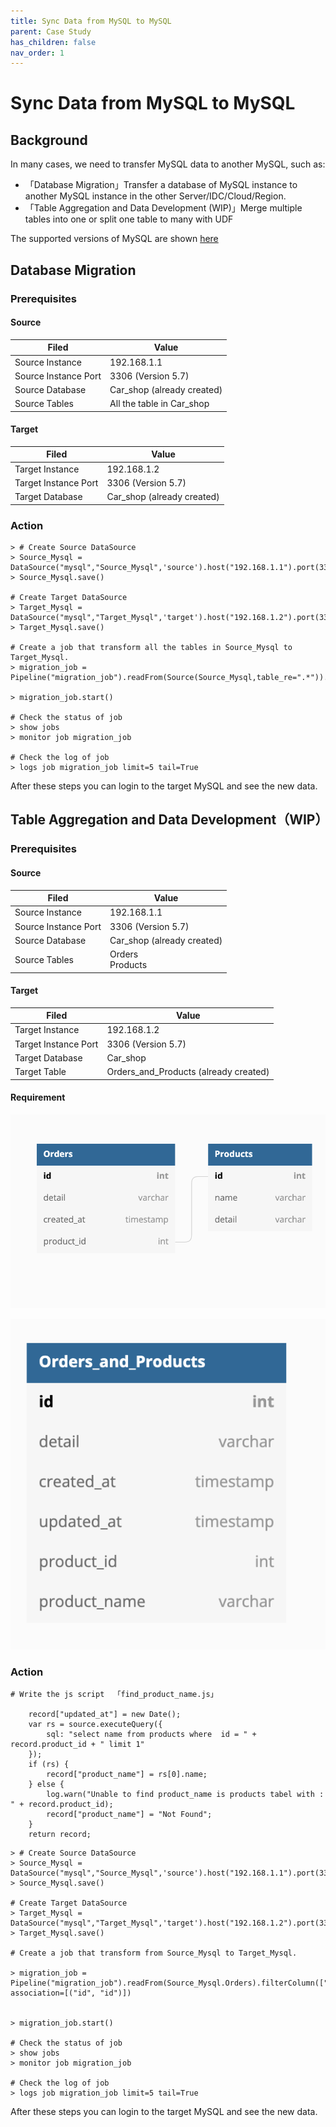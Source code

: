 ```yaml
---
title: Sync Data from MySQL to MySQL
parent: Case Study
has_children: false
nav_order: 1
---
```

# Sync Data from MySQL to MySQL


## Background

In many cases, we need to transfer MySQL data to another MySQL, such as:

- 「Database Migration」Transfer a database of MySQL instance to another MySQL instance in the other Server/IDC/Cloud/Region.
- 「Table Aggregation and Data Development (WIP)」Merge multiple tables into one  or split one table to many with UDF

The supported versions of MySQL are shown [here](../../Connectors/pre-build-connectors.md#Mysql)

## Database Migration

### Prerequisites

#### Source 

| Filed                | **Value**                  |
| -------------------- | -------------------------- |
| Source Instance      | 192.168.1.1                |
| Source Instance Port | 3306 (Version 5.7)         |
| Source Database      | Car_shop (already created) |
| Source Tables        | All the table in Car_shop  |

#### Target 

| Filed                | **Value**                  |
| -------------------- | -------------------------- |
| Target Instance      | 192.168.1.2                |
| Target Instance Port | 3306 (Version 5.7)         |
| Target Database      | Car_shop (already created) |

### Action

```
> # Create Source DataSource
> Source_Mysql = DataSource("mysql","Source_Mysql",'source').host("192.168.1.1").port(3306).username('root').password('password').db('Car_shop')
> Source_Mysql.save()

# Create Target DataSource
> Target_Mysql = DataSource("mysql","Target_Mysql",'target').host("192.168.1.2").port(3306).username('root').password('password').db('Car_shop')
> Target_Mysql.save()

# Create a job that transform all the tables in Source_Mysql to Target_Mysql.
> migration_job = Pipeline("migration_job").readFrom(Source(Source_Mysql,table_re=".*")).writeTo(Target_Mysql)

> migration_job.start()

# Check the status of job
> show jobs
> monitor job migration_job

# Check the log of job
> logs job migration_job limit=5 tail=True 
```

After these steps you can login to the  target MySQL and see the new data.

## Table Aggregation and Data Development（WIP）

### Prerequisites

#### Source 

| Filed                | **Value**                  |
| -------------------- | -------------------------- |
| Source Instance      | 192.168.1.1                |
| Source Instance Port | 3306 (Version 5.7)         |
| Source Database      | Car_shop (already created) |
| Source Tables        | Orders<br />Products       |

#### Target 

| Filed                | **Value**                             |
| -------------------- | ------------------------------------- |
| Target Instance      | 192.168.1.2                           |
| Target Instance Port | 3306 (Version 5.7)                    |
| Target Database      | Car_shop                              |
| Target Table         | Orders_and_Products (already created) |

#### Requirement

![](../../../assets/mysql-to-mysql-1.png)



![](../../../assets/mysql-to-mysql-2.png)







### Action

```
# Write the js script  「find_product_name.js」

	record["updated_at"] = new Date();
	var rs = source.executeQuery({
		sql: "select name from products where  id = " + record.product_id + " limit 1"
	});
	if (rs) {
		record["product_name"] = rs[0].name;
	} else {
		log.warn("Unable to find product_name is products tabel with : " + record.product_id);
		record["product_name"] = "Not Found";
	}
	return record;

```





```
> # Create Source DataSource
> Source_Mysql = DataSource("mysql","Source_Mysql",'source').host("192.168.1.1").port(3306).username('root').password('password').db('Car_shop')
> Source_Mysql.save()

# Create Target DataSource
> Target_Mysql = DataSource("mysql","Target_Mysql",'target').host("192.168.1.2").port(3306).username('root').password('password').db('Car_shop')
> Target_Mysql.save()

# Create a job that transform from Source_Mysql to Target_Mysql.

> migration_job = Pipeline("migration_job").readFrom(Source_Mysql.Orders).filterColumn(["id","detail","created_at","product_id"],FilterType.keep).js("/path/find_product_name.js").writeTo("Target_Mysql.Orders_and_Products",writeMode=WriteMode.upsert, association=[("id", "id")])


> migration_job.start()

# Check the status of job
> show jobs
> monitor job migration_job

# Check the log of job
> logs job migration_job limit=5 tail=True 
```

After these steps you can login to the  target MySQL and see the new data.